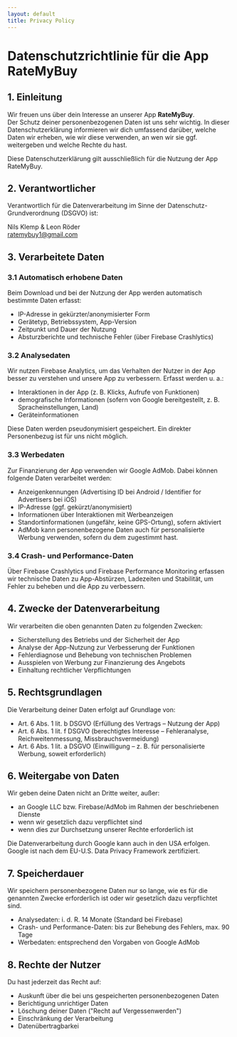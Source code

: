 ```yaml
---
layout: default
title: Privacy Policy
---
```


# Datenschutzrichtlinie für die App RateMyBuy

## 1. Einleitung
Wir freuen uns über dein Interesse an unserer App **RateMyBuy**.  
Der Schutz deiner personenbezogenen Daten ist uns sehr wichtig. In dieser Datenschutzerklärung informieren wir dich umfassend darüber, welche Daten wir erheben, wie wir diese verwenden, an wen wir sie ggf. weitergeben und welche Rechte du hast.

Diese Datenschutzerklärung gilt ausschließlich für die Nutzung der App RateMyBuy.

## 2. Verantwortlicher
Verantwortlich für die Datenverarbeitung im Sinne der Datenschutz-Grundverordnung (DSGVO) ist:

Nils Klemp & Leon Röder  
[ratemybuy1@gmail.com](mailto:ratemybuy1@gmail.com)

## 3. Verarbeitete Daten

### 3.1 Automatisch erhobene Daten
Beim Download und bei der Nutzung der App werden automatisch bestimmte Daten erfasst:
- IP-Adresse in gekürzter/anonymisierter Form
- Gerätetyp, Betriebssystem, App-Version
- Zeitpunkt und Dauer der Nutzung
- Absturzberichte und technische Fehler (über Firebase Crashlytics)

### 3.2 Analysedaten
Wir nutzen Firebase Analytics, um das Verhalten der Nutzer in der App besser zu verstehen und unsere App zu verbessern. Erfasst werden u. a.:
- Interaktionen in der App (z. B. Klicks, Aufrufe von Funktionen)
- demografische Informationen (sofern von Google bereitgestellt, z. B. Spracheinstellungen, Land)
- Geräteinformationen  

Diese Daten werden pseudonymisiert gespeichert. Ein direkter Personenbezug ist für uns nicht möglich.

### 3.3 Werbedaten
Zur Finanzierung der App verwenden wir Google AdMob. Dabei können folgende Daten verarbeitet werden:
- Anzeigenkennungen (Advertising ID bei Android / Identifier for Advertisers bei iOS)
- IP-Adresse (ggf. gekürzt/anonymisiert)
- Informationen über Interaktionen mit Werbeanzeigen
- Standortinformationen (ungefähr, keine GPS-Ortung), sofern aktiviert
- AdMob kann personenbezogene Daten auch für personalisierte Werbung verwenden, sofern du dem zugestimmt hast.

### 3.4 Crash- und Performance-Daten
Über Firebase Crashlytics und Firebase Performance Monitoring erfassen wir technische Daten zu App-Abstürzen, Ladezeiten und Stabilität, um Fehler zu beheben und die App zu verbessern.

## 4. Zwecke der Datenverarbeitung
Wir verarbeiten die oben genannten Daten zu folgenden Zwecken:
- Sicherstellung des Betriebs und der Sicherheit der App
- Analyse der App-Nutzung zur Verbesserung der Funktionen
- Fehlerdiagnose und Behebung von technischen Problemen
- Ausspielen von Werbung zur Finanzierung des Angebots
- Einhaltung rechtlicher Verpflichtungen

## 5. Rechtsgrundlagen
Die Verarbeitung deiner Daten erfolgt auf Grundlage von:
- Art. 6 Abs. 1 lit. b DSGVO (Erfüllung des Vertrags – Nutzung der App)
- Art. 6 Abs. 1 lit. f DSGVO (berechtigtes Interesse – Fehleranalyse, Reichweitenmessung, Missbrauchsvermeidung)
- Art. 6 Abs. 1 lit. a DSGVO (Einwilligung – z. B. für personalisierte Werbung, soweit erforderlich)

## 6. Weitergabe von Daten
Wir geben deine Daten nicht an Dritte weiter, außer:
- an Google LLC bzw. Firebase/AdMob im Rahmen der beschriebenen Dienste
- wenn wir gesetzlich dazu verpflichtet sind
- wenn dies zur Durchsetzung unserer Rechte erforderlich ist  

Die Datenverarbeitung durch Google kann auch in den USA erfolgen. Google ist nach dem EU-U.S. Data Privacy Framework zertifiziert.

## 7. Speicherdauer
Wir speichern personenbezogene Daten nur so lange, wie es für die genannten Zwecke erforderlich ist oder wir gesetzlich dazu verpflichtet sind.
- Analysedaten: i. d. R. 14 Monate (Standard bei Firebase)
- Crash- und Performance-Daten: bis zur Behebung des Fehlers, max. 90 Tage
- Werbedaten: entsprechend den Vorgaben von Google AdMob

## 8. Rechte der Nutzer
Du hast jederzeit das Recht auf:
- Auskunft über die bei uns gespeicherten personenbezogenen Daten
- Berichtigung unrichtiger Daten
- Löschung deiner Daten ("Recht auf Vergessenwerden")
- Einschränkung der Verarbeitung
- Datenübertragbarkei

